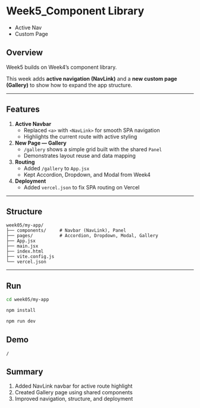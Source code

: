 # Week5_Component Library 
- Active Nav
- Custom Page

## Overview
Week5 builds on Week4’s component library.  

This week adds **active navigation (NavLink)** and a **new custom page (Gallery)** to show how to expand the app structure.

---

## Features
1. **Active Navbar**
   - Replaced `<a>` with `<NavLink>` for smooth SPA navigation  
   - Highlights the current route with active styling  
2. **New Page — Gallery**
   - `/gallery` shows a simple grid built with the shared `Panel`  
   - Demonstrates layout reuse and data mapping  
3. **Routing**
   - Added `/gallery` to `App.jsx`  
   - Kept Accordion, Dropdown, and Modal from Week4  
4. **Deployment**
   - Added `vercel.json` to fix SPA routing on Vercel

---

## Structure
```text
week05/my-app/
├── components/     # Navbar (NavLink), Panel
├── pages/          # Accordion, Dropdown, Modal, Gallery
├── App.jsx
├── main.jsx
├── index.html
├── vite.config.js
└── vercel.json
```

---

## Run
```bash
cd week05/my-app
```

```bash
npm install
```

```bash
npm run dev
```

## Demo
```
/
```


## Summary
1. Added NavLink navbar for active route highlight
2. Created Gallery page using shared components
3. Improved navigation, structure, and deployment